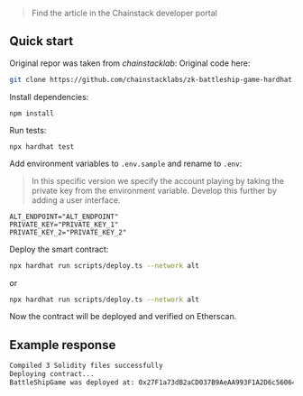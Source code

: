 
> Find the article in the Chainstack developer portal []()

## Quick start

Original repor was taken from *chainstacklab*:
Original code here:
```sh
git clone https://github.com/chainstacklabs/zk-battleship-game-hardhat.git
```

Install dependencies:

```shell
npm install
```

Run tests:

```shell
npx hardhat test
```

Add environment variables to `.env.sample` and rename to `.env`:


> In this specific version we specify the account playing by taking the private key from the environment variable. Develop this further by adding a user interface.

```env
ALT_ENDPOINT="ALT_ENDPOINT"
PRIVATE_KEY="PRIVATE_KEY_1"
PRIVATE_KEY_2="PRIVATE_KEY_2"
```
Deploy the smart contract:

```sh
npx hardhat run scripts/deploy.ts --network alt
```

or 

```sh
npx hardhat run scripts/deploy.ts --network alt
```

Now the contract will be deployed and verified on Etherscan.

## Example response

```sh
Compiled 3 Solidity files successfully
Deploying contract...
BattleShipGame was deployed at: 0x27F1a73dB2aCD037B9AeAA993F1A2D6c5606456B
```
